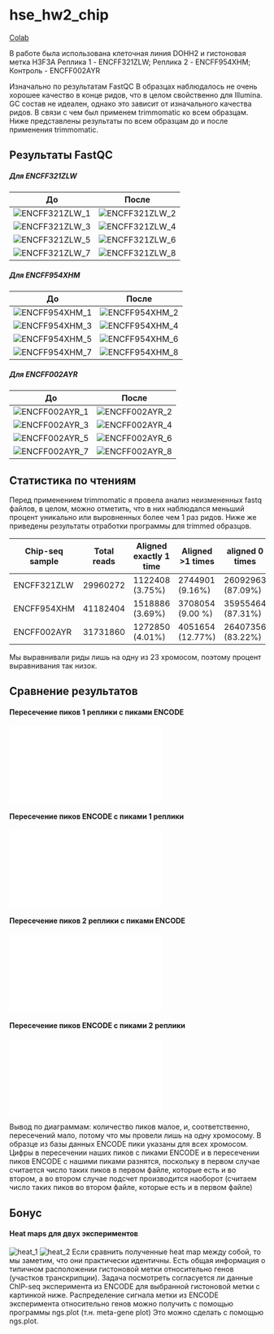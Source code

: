 # hse_hw2_chip
[Colab](https://colab.research.google.com/drive/1cT7HwhwYVLE4CRWp5uif2d7cwLc83sz1?usp=sharing)

В работе была использована клеточная линия DOHH2 и гистоновая метка H3F3A
Реплика 1 - ENCFF321ZLW; Реплика 2 - ENCFF954XHM; Контроль - ENCFF002AYR

Изначально по результатам FastQC В образцах наблюдалось не очень хорошее качество в конце ридов, что в целом свойственно для Illumina. GC состав не идеален, однако это зависит от изначального качества ридов. В связи с чем был применем trimmomatic ко всем образцам. Ниже представлены результаты по всем образцам до и после применения trimmomatic. 

## Результаты FastQC

##### Для ENCFF321ZLW
До                                        | После
----------------------------------------- | ----------------------------------------
![ENCFF321ZLW_1](/images/ENCFF321ZLW_fastqc_1.png)|![ENCFF321ZLW_2](/images/ENCFF321ZLW_fastqc_1.png)
![ENCFF321ZLW_3](/images/ENCFF321ZLW_fastqc_3.png)|![ENCFF321ZLW_4](/images/ENCFF321ZLW_fastqc_4.png)
![ENCFF321ZLW_5](/images/ENCFF321ZLW_fastqc_5.png)|![ENCFF321ZLW_6](/images/ENCFF321ZLW_fastqc_6.png)
![ENCFF321ZLW_7](/images/ENCFF321ZLW_fastqc_7.png)|![ENCFF321ZLW_8](/images/ENCFF321ZLW_fastqc_8.png)

##### Для ENCFF954XHM
До                                        | После
----------------------------------------- | ----------------------------------------
![ENCFF954XHM_1](/images/ENCFF954XHM_fastqc_1.png)|![ENCFF954XHM_2](/images/ENCFF954XHM_fastqc_2.png)
![ENCFF954XHM_3](/images/ENCFF954XHM_fastqc_3.png)|![ENCFF954XHM_4](/images/ENCFF954XHM_fastqc_4.png)
![ENCFF954XHM_5](/images/ENCFF954XHM_fastqc_5.png)|![ENCFF954XHM_6](/images/ENCFF954XHM_fastqc_6.png)
![ENCFF954XHM_7](/images/ENCFF954XHM_fastqc_7.png)|![ENCFF954XHM_8](/images/ENCFF954XHM_fastqc_8.png)

##### Для ENCFF002AYR
До                                        | После
----------------------------------------- | ----------------------------------------
![ENCFF002AYR_1](/images/ENCFF002AYR_fastqc_1.png)|![ENCFF002AYR_2](/images/ENCFF002AYR_fastqc_2.png)
![ENCFF002AYR_3](/images/ENCFF002AYR_fastqc_3.png)|![ENCFF002AYR_4](/images/ENCFF002AYR_fastqc_4.png)
![ENCFF002AYR_5](/images/ENCFF002AYR_fastqc_5.png)|![ENCFF002AYR_6](/images/ENCFF002AYR_fastqc_6.png)
![ENCFF002AYR_7](/images/ENCFF002AYR_fastqc_7.png)|![ENCFF002AYR_8](/images/ENCFF002AYR_fastqc_8.png)

## Статистика по чтениям
Перед применением trimmomatic я провела анализ неизмененных fastq файлов, в целом, можно отметить, что в них наблюдался меньший процент уникально или выровненных более чем 1 раз ридов. Ниже же приведены результаты отработки программы для trimmed образцов. 

Chip-seq sample| Total reads| Aligned exactly 1 time| Aligned >1 times| aligned 0 times
---------------|--------------------------------|----------------|---------------|--------
ENCFF321ZLW|29960272|1122408 (3.75%)|2744901 (9.16%)|26092963 (87.09%)
ENCFF954XHM|41182404|1518886 (3.69%)|3708054 (9.00 %)|35955464 (87.31%)
ENCFF002AYR|31731860|1272850 (4.01%)|4051654 (12.77%)|26407356 (83.22%)

Мы выравнивали риды лишь на одну из 23 хромосом, поэтому процент выравнивания так низок.
## Сравнение результатов

#### Пересечение пиков 1 реплики с пиками ENCODE
![venn_1](/images/venn_1.pdf)
#### Пересечение пиков ENCODE с пиками 1 реплики
![venn_2](/images/venn_2.pdf)
#### Пересечение пиков 2 реплики с пиками ENCODE
![venn_3](/images/venn_3.pdf)
#### Пересечение пиков ENCODE с пиками 2 реплики
![venn_4](/images/venn_4.pdf)

Вывод по диаграммам: количество пиков малое, и, соответственно, пересечений мало, потому что мы провели лишь на одну хромосому. 
В образце из базы данных ENCODE пики указаны для всех хромосом. 
Цифры в пересечении наших пиков с пиками ENCODE и в пересечении пиков ENCODE с нашими пиками разнятся, поскольку в первом случае считается число таких пиков в первом файле, которые есть и во втором, а во втором случае подсчет производится наоборот (считаем число таких пиков во втором файле, которые есть и в первом файле) 

## Бонус
#### Heat maps для двух экспериментов
![heat_1](/images/heat_map_1.png)
![heat_2](/images/heat_map_2.png)
Если сравнить полученные heat map между собой, то мы заметим, что они практически идентичны. 
Есть общая информация о типичном расположении гистоновой метки относительно генов (участков транскрипции). Задача посмотреть согласуется ли данные ChIP-seq эксперимента из ENCODE для выбранной гистоновой метки с картинкой ниже. Распределение сигнала метки из ENCODE эксперимента относительно генов можно получить с помощью программы ngs.plot (т.н. meta-gene plot) Это можно сделать с помощью ngs.plot.

